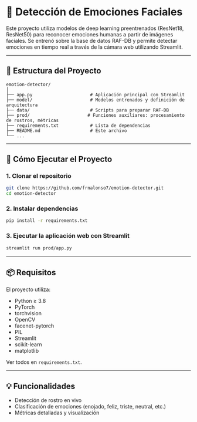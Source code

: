 # 🧠 Detección de Emociones Faciales

Este proyecto utiliza modelos de deep learning preentrenados (ResNet18, ResNet50) para reconocer emociones humanas a partir de imágenes faciales. Se entrenó sobre la base de datos RAF-DB y permite detectar emociones en tiempo real a través de la cámara web utilizando Streamlit.

---

## 📁 Estructura del Proyecto

```
emotion-detector/
│
├── app.py                      # Aplicación principal con Streamlit
├── model/                      # Modelos entrenados y definición de arquitectura
├── data/                       # Scripts para preparar RAF-DB
├── prod/                      # Funciones auxiliares: procesamiento de rostros, métricas
├── requirements.txt            # Lista de dependencias
├── README.md                   # Este archivo
└── ...
```

---

## 🚀 Cómo Ejecutar el Proyecto

### 1. Clonar el repositorio

```bash
git clone https://github.com/frnalonso7/emotion-detector.git
cd emotion-detector
```

### 2. Instalar dependencias

```bash
pip install -r requirements.txt
```

### 3. Ejecutar la aplicación web con Streamlit

```bash
streamlit run prod/app.py
```

---

## 📦 Requisitos

El proyecto utiliza:

- Python ≥ 3.8  
- PyTorch  
- torchvision  
- OpenCV  
- facenet-pytorch  
- PIL  
- Streamlit  
- scikit-learn  
- matplotlib  

Ver todos en `requirements.txt`.

---

## 💡 Funcionalidades

- Detección de rostro en vivo
- Clasificación de emociones (enojado, feliz, triste, neutral, etc.)
- Métricas detalladas y visualización
